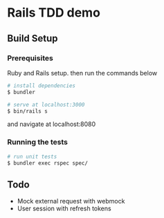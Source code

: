 # Rails TDD demo

## Build Setup

### Prerequisites

Ruby and Rails setup.
then run the commands below

``` bash
# install dependencies
$ bundler

# serve at localhost:3000
$ bin/rails s
```
and navigate at localhost:8080

### Running the tests

``` bash
# run unit tests
$ bundler exec rspec spec/
```

## Todo

- Mock external request with webmock
- User session with refresh tokens

